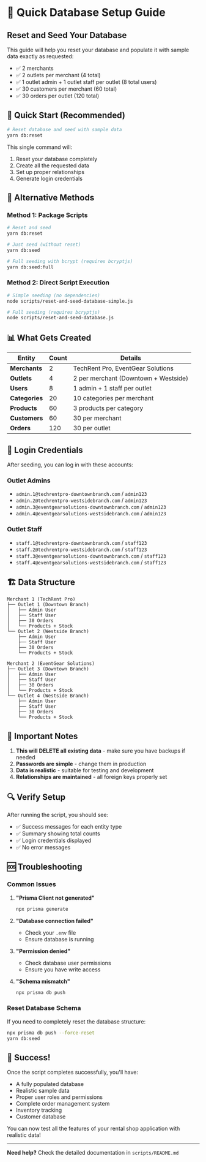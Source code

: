 # 🚀 Quick Database Setup Guide

## Reset and Seed Your Database

This guide will help you reset your database and populate it with sample data exactly as requested:

- ✅ 2 merchants
- ✅ 2 outlets per merchant (4 total)
- ✅ 1 outlet admin + 1 outlet staff per outlet (8 total users)
- ✅ 30 customers per merchant (60 total)
- ✅ 30 orders per outlet (120 total)

## 🎯 Quick Start (Recommended)

```bash
# Reset database and seed with sample data
yarn db:reset
```

This single command will:
1. Reset your database completely
2. Create all the requested data
3. Set up proper relationships
4. Generate login credentials

## 🔧 Alternative Methods

### Method 1: Package Scripts
```bash
# Reset and seed
yarn db:reset

# Just seed (without reset)
yarn db:seed

# Full seeding with bcrypt (requires bcryptjs)
yarn db:seed:full
```

### Method 2: Direct Script Execution
```bash
# Simple seeding (no dependencies)
node scripts/reset-and-seed-database-simple.js

# Full seeding (requires bcryptjs)
node scripts/reset-and-seed-database.js
```

## 📊 What Gets Created

| Entity | Count | Details |
|--------|-------|---------|
| **Merchants** | 2 | TechRent Pro, EventGear Solutions |
| **Outlets** | 4 | 2 per merchant (Downtown + Westside) |
| **Users** | 8 | 1 admin + 1 staff per outlet |
| **Categories** | 20 | 10 categories per merchant |
| **Products** | 60 | 3 products per category |
| **Customers** | 60 | 30 per merchant |
| **Orders** | 120 | 30 per outlet |

## 🔑 Login Credentials

After seeding, you can log in with these accounts:

### Outlet Admins
- `admin.1@techrentpro-downtownbranch.com` / `admin123`
- `admin.2@techrentpro-westsidebranch.com` / `admin123`
- `admin.3@eventgearsolutions-downtownbranch.com` / `admin123`
- `admin.4@eventgearsolutions-westsidebranch.com` / `admin123`

### Outlet Staff
- `staff.1@techrentpro-downtownbranch.com` / `staff123`
- `staff.2@techrentpro-westsidebranch.com` / `staff123`
- `staff.3@eventgearsolutions-downtownbranch.com` / `staff123`
- `staff.4@eventgearsolutions-westsidebranch.com` / `staff123`

## 🏗️ Data Structure

```
Merchant 1 (TechRent Pro)
├── Outlet 1 (Downtown Branch)
│   ├── Admin User
│   ├── Staff User
│   ├── 30 Orders
│   └── Products + Stock
└── Outlet 2 (Westside Branch)
    ├── Admin User
    ├── Staff User
    ├── 30 Orders
    └── Products + Stock

Merchant 2 (EventGear Solutions)
├── Outlet 3 (Downtown Branch)
│   ├── Admin User
│   ├── Staff User
│   ├── 30 Orders
│   └── Products + Stock
└── Outlet 4 (Westside Branch)
    ├── Admin User
    ├── Staff User
    ├── 30 Orders
    └── Products + Stock
```

## 🚨 Important Notes

1. **This will DELETE all existing data** - make sure you have backups if needed
2. **Passwords are simple** - change them in production
3. **Data is realistic** - suitable for testing and development
4. **Relationships are maintained** - all foreign keys properly set

## 🔍 Verify Setup

After running the script, you should see:
- ✅ Success messages for each entity type
- ✅ Summary showing total counts
- ✅ Login credentials displayed
- ✅ No error messages

## 🆘 Troubleshooting

### Common Issues

1. **"Prisma Client not generated"**
   ```bash
   npx prisma generate
   ```

2. **"Database connection failed"**
   - Check your `.env` file
   - Ensure database is running

3. **"Permission denied"**
   - Check database user permissions
   - Ensure you have write access

4. **"Schema mismatch"**
   ```bash
   npx prisma db push
   ```

### Reset Database Schema
If you need to completely reset the database structure:
```bash
npx prisma db push --force-reset
yarn db:seed
```

## 🎉 Success!

Once the script completes successfully, you'll have:
- A fully populated database
- Realistic sample data
- Proper user roles and permissions
- Complete order management system
- Inventory tracking
- Customer database

You can now test all the features of your rental shop application with realistic data!

---

**Need help?** Check the detailed documentation in `scripts/README.md`

